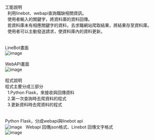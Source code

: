 工能說明</br>
  &nbsp;&nbsp;利用linebot、webapi查詢職缺相關資訊。</br>
  &nbsp;&nbsp;使用者輸入的關鍵字，將資料庫的資料回傳。</br>
  &nbsp;&nbsp;若資料庫未有相應關鍵字的資料，去求職網站爬取結果，將結果存至資料庫。</br>
  &nbsp;&nbsp;使用者可以主動發送請求，使資料庫內的資料更新。</br>
</br></br>
LineBot畫面</br>
  ![image](https://github.com/0988118277z/job-helper/assets/86332350/8047fe1f-dd82-4f98-b201-53cb3eae699b)
</br></br>
WebAPI畫面</br>
  ![image](https://github.com/0988118277z/job-helper/assets/86332350/4354d83b-786b-444a-bba0-ea633d8580d1)
</br></br>
程式說明</br>
  程式主要分成三部分</br>
    &nbsp;&nbsp;1.Python Flask，來接收與回傳資料</br>
    &nbsp;&nbsp;2.第一次查詢時去爬資料的程式</br>
    &nbsp;&nbsp;3.更新資料時去爬資料的程式</br>
 </br></br>
  Python Flask，分成webapi與linebot api</br>
    ![image](https://github.com/0988118277z/job-helper/assets/86332350/9868f775-585e-4138-8720-9f08977b14dc)
    &nbsp;&nbsp;Webapi  回傳json格式、Linebot 回傳文字格式</br>
    ![image](https://github.com/0988118277z/job-helper/assets/86332350/3fe025cf-f6f7-4024-979d-0126129c49f3)





